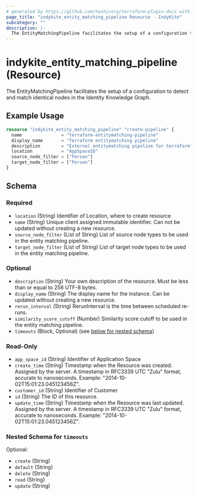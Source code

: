 ```yaml
---
# generated by https://github.com/hashicorp/terraform-plugin-docs with custom templates
page_title: "indykite_entity_matching_pipeline Resource - IndyKite"
subcategory: ""
description: |-
  The EntityMatchingPipeline facilitates the setup of a configuration to detect and match identical nodes in the Identity Knowledge Graph.
---
```


# indykite_entity_matching_pipeline (Resource)

The EntityMatchingPipeline facilitates the setup of a configuration to detect and match identical nodes in the Identity Knowledge Graph.

## Example Usage

```terraform
resource "indykite_entity_matching_pipeline" "create-pipeline" {
  name               = "terraform-entitymatching-pipeline"
  display_name       = "Terraform entitymatching pipeline"
  description        = "External entitymatching pipeline for terraform"
  location           = "AppSpaceID"
  source_node_filter = ["Person"]
  target_node_filter = ["Person"]
}
```

<!-- schema generated by tfplugindocs -->
## Schema

### Required

- `location` (String) Identifier of Location, where to create resource
- `name` (String) Unique client assigned immutable identifier. Can not be updated without creating a new resource.
- `source_node_filter` (List of String) List of source node types to be used in the entity matching pipeline.
- `target_node_filter` (List of String) List of target node types to be used in the entity matching pipeline.

### Optional

- `description` (String) Your own description of the resource. Must be less than or equal to 256 UTF-8 bytes.
- `display_name` (String) The display name for the instance. Can be updated without creating a new resource.
- `rerun_interval` (String) RerunInterval is the time between scheduled re-runs.
- `similarity_score_cutoff` (Number) Similarity score cutoff to be used in the entity matching pipeline.
- `timeouts` (Block, Optional) (see [below for nested schema](#nestedblock--timeouts))

### Read-Only

- `app_space_id` (String) Identifier of Application Space
- `create_time` (String) Timestamp when the Resource was created. Assigned by the server. A timestamp in RFC3339 UTC "Zulu" format, accurate to nanoseconds. Example: "2014-10-02T15:01:23.045123456Z".
- `customer_id` (String) Identifier of Customer
- `id` (String) The ID of this resource.
- `update_time` (String) Timestamp when the Resource was last updated. Assigned by the server. A timestamp in RFC3339 UTC "Zulu" format, accurate to nanoseconds. Example: "2014-10-02T15:01:23.045123456Z".

<a id="nestedblock--timeouts"></a>
### Nested Schema for `timeouts`

Optional:

- `create` (String)
- `default` (String)
- `delete` (String)
- `read` (String)
- `update` (String)


